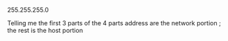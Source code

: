 255.255.255.0

Telling me the first 3 parts of the 4 parts address are the network portion ; the rest is the host portion 